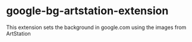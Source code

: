 # google-bg-artstation-extension

This extension sets the background in google.com using the images from ArtStation
